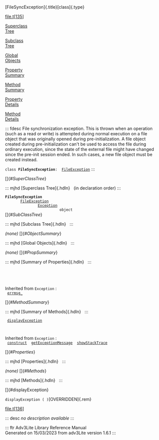 [FileSyncException]{.title}[class]{.type}

[file.t](../file/file.t.html)\[[135](../source/file.t.html#135)\]

[Superclass\
Tree](#_SuperClassTree_)

[Subclass\
Tree](#_SubClassTree_)

[Global\
Objects](#_ObjectSummary_)

[Property\
Summary](#_PropSummary_)

[Method\
Summary](#_MethodSummary_)

[Property\
Details](#_Properties_)

[Method\
Details](#_Methods_)

::: fdesc
File synchronization exception. This is thrown when an operation (such
as a read or write) is attempted during normal execution on a file
object that was originally opened during pre-initialization. A file
object created during pre-initialization can\'t be used to access the
file during ordinary execution, since the state of the external file
might have changed since the pre-init session ended. In such cases, a
new file object must be created instead.

`class `**`FileSyncException`**` :   `[`FileException`](../object/FileException.html)
:::

[]{#_SuperClassTree_}

::: mjhd
[Superclass Tree]{.hdln}   (in declaration order)
:::

**`FileSyncException`**\
`         `[`FileException`](../object/FileException.html)\
`                 `[`Exception`](../object/Exception.html)\
`                         object`\
[]{#_SubClassTree_}

::: mjhd
[Subclass Tree]{.hdln}  
:::

*(none)* []{#_ObjectSummary_}

::: mjhd
[Global Objects]{.hdln}  
:::

*(none)* []{#_PropSummary_}

::: mjhd
[Summary of Properties]{.hdln}  
:::

` `

` `

Inherited from `Exception` :\
` `[`errmsg_`](../object/Exception.html#errmsg_)`  `

[]{#_MethodSummary_}

::: mjhd
[Summary of Methods]{.hdln}  
:::

` `[`displayException`](#displayException)`  `

` `

Inherited from `Exception` :\
` `[`construct`](../object/Exception.html#construct)`  `[`getExceptionMessage`](../object/Exception.html#getExceptionMessage)`  `[`showStackTrace`](../object/Exception.html#showStackTrace)`  `

[]{#_Properties_}

::: mjhd
[Properties]{.hdln}  
:::

*(none)* []{#_Methods_}

::: mjhd
[Methods]{.hdln}  
:::

[]{#displayException}

`displayException ( )`[OVERRIDDEN]{.rem}

[file.t](../file/file.t.html)\[[136](../source/file.t.html#136)\]

::: desc
*no description available*
:::

::: ftr
Adv3Lite Library Reference Manual\
Generated on 15/03/2023 from adv3Lite version 1.6.1
:::
